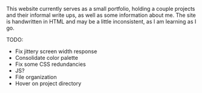 This website currently serves as a small portfolio, holding a couple projects and their informal write ups, as well as some information about me. The site is handwritten in HTML and may be a little inconsistent, as I am learning as I go.

TODO:
- Fix jittery screen width response
- Consolidate color palette
- Fix some CSS redundancies
- JS?
- File organization
- Hover on project directory

